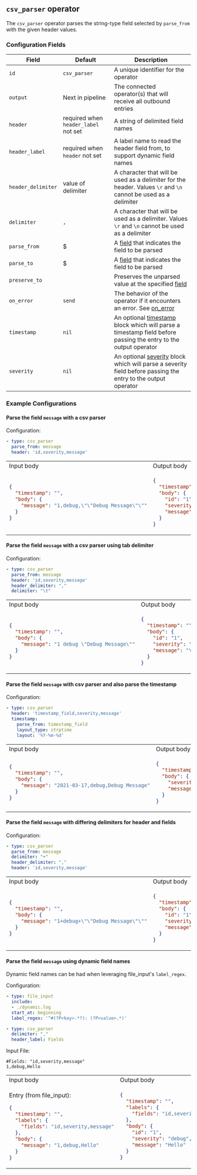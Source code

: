 ## `csv_parser` operator

The `csv_parser` operator parses the string-type field selected by `parse_from` with the given header values.

### Configuration Fields

| Field          | Default          | Description                                                                                                                                                                                                                              |
| ---            | ---              | ---                                                                                                                                                                                                                                      |
| `id`           | `csv_parser`     | A unique identifier for the operator                                                                                                                                                                                                     |
| `output`       | Next in pipeline | The connected operator(s) that will receive all outbound entries                                                                                                                                                                         |
| `header`       | required when `header_label` not set  | A string of delimited field names                                                                                                                            |
| `header_label` | required when `header` not set        | A label name to read the header field from, to support dynamic field names                                                                                                                                          |
| `header_delimiter`   | value of delimiter              | A character that will be used as a delimiter for the header. Values `\r` and `\n` cannot be used as a delimiter                                                                                                     |
| `delimiter`    | `,`              | A character that will be used as a delimiter. Values `\r` and `\n` cannot be used as a delimiter                                                                                                                                         |
| `parse_from`   | $                | A [field](/docs/types/field.md) that indicates the field to be parsed                                                                                                                                                                    |
| `parse_to`     | $                | A [field](/docs/types/field.md) that indicates the field to be parsed                                                                                                                                                                    |
| `preserve_to`  |                  | Preserves the unparsed value at the specified [field](/docs/types/field.md)                                                                                                                                                              |
| `on_error`     | `send`           | The behavior of the operator if it encounters an error. See [on_error](/docs/types/on_error.md)                                                                                                                                          |
| `timestamp`    | `nil`            | An optional [timestamp](/docs/types/timestamp.md) block which will parse a timestamp field before passing the entry to the output operator                                                                                               |
| `severity`     | `nil`            | An optional [severity](/docs/types/severity.md) block which will parse a severity field before passing the entry to the output operator                                                                                                  |

### Example Configurations

#### Parse the field `message` with a csv parser

Configuration:

```yaml
- type: csv_parser
  parse_from: message
  header: 'id,severity,message'
```

<table>
<tr><td> Input body </td> <td> Output body </td></tr>
<tr>
<td>

```json
{
  "timestamp": "",
  "body": {
    "message": "1,debug,\"\"Debug Message\"\""
  }
}
```

</td>
<td>

```json
{
  "timestamp": "",
  "body": {
    "id": "1",
    "severity": "debug",
    "message": "\"Debug Message\""
  }
}
```

</td>
</tr>
</table>

#### Parse the field `message` with a csv parser using tab delimiter

Configuration:

```yaml
- type: csv_parser
  parse_from: message
  header: 'id,severity,message'
  header_delimiter: ","
  delimiter: "\t"
```

<table>
<tr><td> Input body </td> <td> Output body </td></tr>
<tr>
<td>

```json
{
  "timestamp": "",
  "body": {
    "message": "1 debug \"Debug Message\""
  }
}
```

</td>
<td>

```json
{
  "timestamp": "",
  "body": {
    "id": "1",
    "severity": "debug",
    "message": "\"Debug Message\""
  }
}
```

</td>
</tr>
</table>

#### Parse the field `message` with csv parser and also parse the timestamp

Configuration:

```yaml
- type: csv_parser
  header: 'timestamp_field,severity,message'
  timestamp:
    parse_from: timestamp_field
    layout_type: strptime
    layout: '%Y-%m-%d'
```

<table>
<tr><td> Input body </td> <td> Output body </td></tr>
<tr>
<td>

```json
{
  "timestamp": "",
  "body": {
    "message": "2021-03-17,debug,Debug Message"
  }
}
```

</td>
<td>

```json
{
  "timestamp": "2021-03-17T00:00:00-00:00",
  "body": {
    "severity": "debug",
    "message": "Debug Message"
  }
}
```

</td>
</tr>
</table>

#### Parse the field `message` with differing delimiters for header and fields

Configuration:

```yaml
- type: csv_parser
  parse_from: message
  delimiter: "+"
  header_delimiter: ","
  header: 'id,severity,message'
```

<table>
<tr><td> Input body </td> <td> Output body </td></tr>
<tr>
<td>

```json
{
  "timestamp": "",
  "body": {
    "message": "1+debug+\"\"Debug Message\"\""
  }
}
```

</td>
<td>

```json
{
  "timestamp": "",
  "body": {
    "id": "1",
    "severity": "debug",
    "message": "\"Debug Message\""
  }
}
```

</td>
</tr>
</table>

#### Parse the field `message` using dynamic field names

Dynamic field names can be had when leveraging file_input's `label_regex`.

Configuration:

```yaml
- type: file_input
  include:
  - ./dynamic.log
  start_at: beginning
  label_regex: '^#(?P<key>.*?): (?P<value>.*)'

- type: csv_parser
  delimiter: ","
  header_label: Fields
```

Input File:

```
#Fields: "id,severity,message"
1,debug,Hello
```

<table>
<tr><td> Input body </td> <td> Output body </td></tr>
<tr>
<td>

Entry (from file_input):

```json
{
  "timestamp": "",
  "labels": {
    "fields": "id,severity,message"
  },
  "body": {
    "message": "1,debug,Hello"
  }
}
```

</td>
<td>

```json
{
  "timestamp": "",
  "labels": {
    "fields": "id,severity,message"
  },
  "body": {
    "id": "1",
    "severity": "debug",
    "message": "Hello"
  }
}
```

</td>
</tr>
</table>